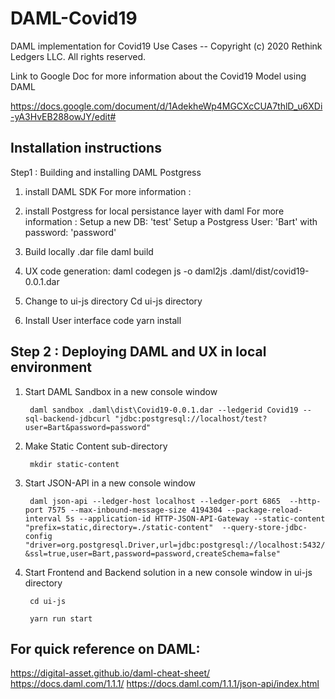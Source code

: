 # DAML-Covid19
DAML implementation for Covid19 Use Cases
-- Copyright (c) 2020 Rethink Ledgers LLC. All rights reserved.


Link to Google Doc for more information about the Covid19 Model using DAML

https://docs.google.com/document/d/1AdekheWp4MGCXcCUA7thlD_u6XDi-yA3HvEB288owJY/edit#



<h2>Installation instructions </h2>

Step1 : Building and installing DAML Postgress 

1. install DAML SDK
        For more information :

2. install Postgress for local persistance layer with daml
        For more information :
        Setup a new DB: 'test'
        Setup a Postgress User: 'Bart' with password: 'password'

3. Build locally .dar file
        daml build

4. UX code generation:
        daml codegen js -o daml2js .daml/dist/covid19-0.0.1.dar

5. Change to ui-js directory
        Cd ui-js directory

6. Install User interface code
        yarn install


<h2> Step 2 : Deploying DAML and UX in local environment </h2>

1. Start DAML Sandbox in a new console window

        daml sandbox .daml\dist\Covid19-0.0.1.dar --ledgerid Covid19 --sql-backend-jdbcurl "jdbc:postgresql://localhost/test?user=Bart&password=password"

2. Make Static Content sub-directory 

        mkdir static-content

3. Start JSON-API  in a new console window

        daml json-api --ledger-host localhost --ledger-port 6865  --http-port 7575 --max-inbound-message-size 4194304 --package-reload-interval 5s --application-id HTTP-JSON-API-Gateway --static-content "prefix=static,directory=./static-content"  --query-store-jdbc-config "driver=org.postgresql.Driver,url=jdbc:postgresql://localhost:5432/test?&ssl=true,user=Bart,password=password,createSchema=false"

4. Start Frontend and Backend solution in a new console window in ui-js directory

        cd ui-js

        yarn run start



<h2>For quick reference on DAML: </h2>

https://digital-asset.github.io/daml-cheat-sheet/
https://docs.daml.com/1.1.1/
https://docs.daml.com/1.1.1/json-api/index.html


